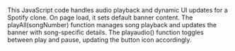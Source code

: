 This JavaScript code handles audio playback and dynamic UI updates for a Spotify clone. On page load, it sets default banner content. The playAll(songNumber) function manages song playback and updates the banner with song-specific details. The playaudio() function toggles between play and pause, updating the button icon accordingly.
